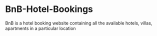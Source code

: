 # BnB-Hotel-Bookings
BnB is a hotel booking website containing all the available hotels, villas, apartments in a particular location
